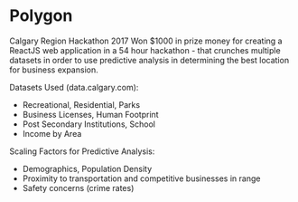 # Polygon
Calgary Region Hackathon 2017
Won $1000 in prize money for creating a ReactJS web application in a 54 hour hackathon - that crunches multiple datasets in order to use predictive analysis in determining the best location for business expansion.

Datasets Used (data.calgary.com):
- Recreational, Residential, Parks
- Business Licenses, Human Footprint
- Post Secondary Institutions, School
- Income by Area

Scaling Factors for Predictive Analysis:
- Demographics, Population Density
- Proximity to transportation and competitive businesses in range
- Safety concerns (crime rates)